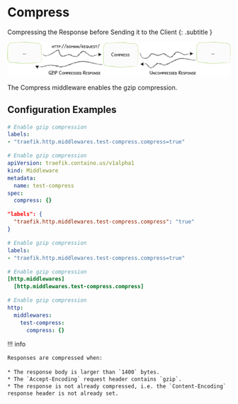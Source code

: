 # Compress

Compressing the Response before Sending it to the Client
{: .subtitle }

![Compress](../assets/img/middleware/compress.png)

The Compress middleware enables the gzip compression. 

## Configuration Examples

```yaml tab="Docker"
# Enable gzip compression
labels:
- "traefik.http.middlewares.test-compress.compress=true"
```

```yaml tab="Kubernetes"
# Enable gzip compression
apiVersion: traefik.containo.us/v1alpha1
kind: Middleware
metadata:
  name: test-compress
spec:
  compress: {}
```

```json tab="Marathon"
"labels": {
  "traefik.http.middlewares.test-compress.compress": "true"
}
```

```yaml tab="Rancher"
# Enable gzip compression
labels:
- "traefik.http.middlewares.test-compress.compress=true"
```

```toml tab="File (TOML)"
# Enable gzip compression
[http.middlewares]
  [http.middlewares.test-compress.compress]
```

```yaml tab="File (YAML)"
# Enable gzip compression
http:
  middlewares:
    test-compress:
      compress: {}
```

!!! info
    
    Responses are compressed when:
    
    * The response body is larger than `1400` bytes.
    * The `Accept-Encoding` request header contains `gzip`.
    * The response is not already compressed, i.e. the `Content-Encoding` response header is not already set.
